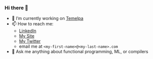 ### Hi there 👋

- 🔭 I’m currently working on [Temelpa](https://temelpa.holdings)
- 📫 How to reach me: 
  - [LinkedIn](https://www.linkedin.com/in/shalom-yiblet-902a6aab/) 
  - [My Site](https://yiblet.com)
  - [My Twitter](https://twitter.com/syiblet)
  - email me at `<my-first-name>@<my-last-name>.com`
- 💬 Ask me anything about functional programming, ML, or compilers  
